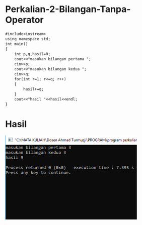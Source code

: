 # Perkalian-2-Bilangan-Tanpa-Operator
    #include<iostream>
    using namespace std;
    int main()
    {
        int p,q,hasil=0;
        cout<<"masukan bilangan pertama ";
        cin>>p;
        cout<<"masukan bilangan kedua ";
        cin>>q;
        for(int r=1; r<=q; r++)
        {
            hasil+=q;
        }
        cout<<"hasil "<<hasil<<endl;
    }
   # Hasil
   ![img](https://raw.githubusercontent.com/AminPriadi/Perkalian-2-Bilangan-Tanpa-Operator/master/perkalian%20tanpa%20operator.png)
